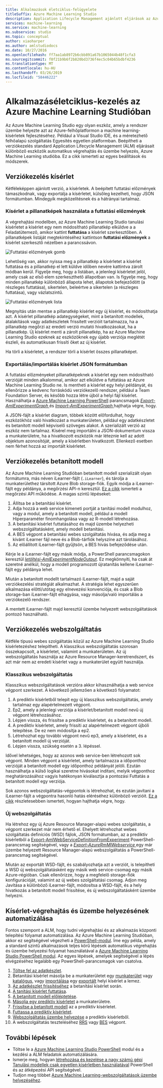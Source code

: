 ```yaml
---
title: Alkalmazások életciklus-felügyelete
titleSuffix: Azure Machine Learning Studio
description: Application Lifecycle Management ajánlott eljárások az Azure Machine Learning Studio a alkalmazni
services: machine-learning
ms.service: machine-learning
ms.subservice: studio
ms.topic: conceptual
author: xiaoharper
ms.author: amlstudiodocs
ms.date: 10/27/2016
ms.openlocfilehash: ff7aa1ab8972b6cbb891a67b1065044b48f1cfa3
ms.sourcegitcommit: f0f21b9b6f2b820bd3736f4ec5c04b65bdbf4236
ms.translationtype: MT
ms.contentlocale: hu-HU
ms.lasthandoff: 03/26/2019
ms.locfileid: "58446222"
---
```

# <a name="application-lifecycle-management-in-azure-machine-learning-studio"></a>Alkalmazáséletciklus-kezelés az Azure Machine Learning Studióban
Az Azure Machine Learning Studio egy olyan eszköz, amely a rendszer üzembe helyezte azt az Azure-felhőplatformon a machine learning-kísérletek fejlesztéséhez. Például a Visual Studio IDE, és a méretezhető felhőalapú szolgáltatás Egyesítés egyetlen platformban. Beépítheti a verziókezelés standard Application Lifecycle Management (ALM) eljárásait különböző eszközök automatikus végrehajtás és üzembe helyezés, Azure Machine Learning studióba. Ez a cikk ismerteti az egyes beállítások és módszerek.

## <a name="versioning-experiment"></a>Verziókezelés kísérlet
Kétféleképpen ajánlott verzió, a kísérletek. A beépített futtatási előzmények támaszkodnak, vagy exportálja a kísérletet, külsőleg kezelheti, hogy JSON formátumban. Mindegyik megközelítésnek és a hátrányai tartalmaz.

### <a name="experiment-snapshots-using-run-history"></a>Kísérlet a pillanatképek használata a futtatási előzmények
A végrehajtási modellben, az Azure Machine Learning Studio tanulási kísérletet a kísérlet egy nem módosítható pillanatkép elküldve a a Feladatütemező, amikor kattint **futtatása** a kísérlet szerkesztőben. A pillanatképek listáját megtekintéséhez kattintson **futtatási előzmények** a kísérlet szerkesztő nézetben a parancssávon.

![Futtatási előzmények gomb](./media/version-control/runhistory.png)

Lehetőség van, akkor nyissa meg a pillanatkép a kísérletet a kísérlet futtatása és a pillanatkép el lett küldve időben nevére kattintva zárolt módban kerül. Figyelje meg, hogy a listában, a jelenlegi kísérletet jelöl, amely csak az első elem szerkeszthető állapotban van. Is figyelje meg, hogy minden pillanatkép különböző állapota lehet, állapotok befejeződött (a részleges futtatása), sikertelen, beleértve a sikertelen (a részleges futtatása), vagy vázlatszintű.

![Futtatási előzmények lista](./media/version-control/runhistorylist.png)

Megnyitás után mentse a pillanatkép kísérlet egy új kísérlet, és módosíthatja azt. A kísérlet pillanatkép adategységeket, mint a betanított modellek, átalakítások vagy adatkészletek frissített verzióit tartalmazza, ha a pillanatkép megőrzi az eredeti verzió mutató hivatkozásokat, ha a pillanatkép. Új kísérlet menti a zárolt pillanatkép, ha az Azure Machine Learning Studio ezeknek az eszközöknek egy újabb verziója meglétét észleli, és automatikusan frissíti őket az új kísérlet.

Ha törli a kísérletet, a rendszer törli a kísérlet összes pillanatképet.

### <a name="exportimport-experiment-in-json-format"></a>Exportálás/importálás kísérlet JSON formátumban
A futtatási előzményeket pillanatképeknek a kísérlet egy nem módosítható verzióját minden alkalommal, amikor azt elküldve a futtatása az Azure Machine Learning Studio ne. Is mentheti a kísérlet egy helyi példányát, és ellenőrizze a kedvenc forráskódú verziókezelő rendszer, például a Team Foundation Server, és később hozza létre újból a helyi fájl kísérlet. Használhatja a [Azure Machine Learning PowerShell](https://aka.ms/amlps) parancsmagok [ *Export-AmlExperimentGraph* ](https://github.com/hning86/azuremlps#export-amlexperimentgraph) és [  *Import-AmlExperimentGraph* ](https://github.com/hning86/azuremlps#import-amlexperimentgraph) hajthatja végre, hogy.

A JSON-fájlt a kísérlet diagram, többek között előfordulhat, hogy eszközökhöz való hivatkozást a munkaterületen, például egy adatkészletet és betanított modell képviselő szöveges alakot. A szerializált verzió az eszköz nem tartalmaz. Kísérel meg importálni a JSON-dokumentum vissza a munkaterületre, ha a hivatkozott eszközök már léteznie kell az adott objektum azonosítóját, amely a kísérletben hivatkozott. Ellenkező esetben nem férhet hozzá az importált kísérletet.

## <a name="versioning-trained-model"></a>Verziókezelés betanított modell
Az Azure Machine Learning Studióban betanított modell szerializált olyan formátumra, más néven iLearner-fájlt (`.iLearner`), és tárolja a munkaterülethez társított Azure Blob storage-fiók. Egyik módja a iLearner-fájlt egy példánya, a megőrzési API-n keresztül. [Ez a cikk](/azure/machine-learning/studio/retrain-machine-learning-model) ismerteti a megőrzési API működése. A magas szintű lépéseket:

1. Állítsa be a betanítási kísérlet.
2. Adja hozzá a web service kimeneti portját a tanítási modell modulhoz, vagy a modul, amely a betanított modell, például a modell Hiperparaméter finomhangolása vagy az R-modell létrehozása.
3. A betanítási kísérlet futtatásához és majd üzembe helyezheti webszolgáltatásként, amely modell betanítási.
4. A BES végpont a betanítási webes szolgáltatás hívása, és adja meg a kívánt iLearner fájl neve és a Blob-tárfiók helyszíne azt tárolásához.
5. Az előállított iLearner-fájlt gyűjtsön, a BES hívás befejeződése után.

Kérje le a iLearner-fájlt egy másik módja, a PowerShell parancsmagokon keresztül [ *letöltési-AmlExperimentNodeOutput*](https://github.com/hning86/azuremlps#download-amlexperimentnodeoutput). Ez megkönnyíti, ha csak át szeretné anélkül, hogy a modell programozott újratanítás kellene iLearner-fájlt egy példánya lehet.

Miután a betanított modellt tartalmazó iLearner-fájlt, majd a saját verziókezelési stratégiát alkalmazhat. A stratégia lehet egyszerűen alkalmazása előtti/utótag egy elnevezési konvenciója, és csak a Blob storage-ban iLearner-fájlt elhagyása, vagy másolja/való importálás a verziókezelő rendszer.

A mentett iLearner-fájlt majd keresztül üzembe helyezett webszolgáltatások pontozó használható.

## <a name="versioning-web-service"></a>Verziókezelés webszolgáltatás
Kétféle típusú webes szolgáltatás közül az Azure Machine Learning Studio kísérletezéshez telepítheti. A klasszikus webszolgáltatás szorosan összekapcsolt, a kísérletet, valamint a munkaterületen. Az új webszolgáltatás használja az Azure Resource Manager-keretrendszert, és azt már nem az eredeti kísérlet vagy a munkaterület együtt használja.

### <a name="classic-web-service"></a>Klasszikus webszolgáltatás
Klasszikus webszolgáltatások verzióra akkor kihasználhatja a web service végpont szerkezet. A következő jellemzően a következő folyamatot:

1. A prediktív kísérletből telepít egy új klasszikus webszolgáltatás, amely tartalmaz egy alapértelmezett végpont.
2. Ep2, amely a jelenlegi verziója a kísérlet/betanított modell nevű új végpont létrehozásához.
3. Lépjen vissza, és frissítse a prediktív kísérletet, és a betanított modell.
4. A prediktív kísérletet, amely frissíti az alapértelmezett végpont újbóli telepítése. De ez nem módosítja a ep2.
5. Létrehozhat egy további végpont nevű ep3, amely a kísérletet, és a betanított modell új verzióját.
6. Lépjen vissza, szükség esetén a 3. lépéssel.

Idővel lehetséges, hogy az azonos web service-ben létrehozott sok végpont. Minden végpont a kísérletet, amely tartalmazza a időponthoz verzióját a betanított modell egy időponthoz példányát jelöli. Ezután használhatja a külső logikai szeretne hívásokat indítani, melyik végponthoz meghatározásához vagyis hatékonyan kiválasztja a pontozási Futtatás a betanított modell egy verziója.

Sok azonos webszolgáltatás-végpontok is létrehozhat, és ezután javítani a iLearner-fájlt a végpontra hasonló hatás eléréséhez különböző verzióit. [Ez a cikk](create-models-and-endpoints-with-powershell.md) részletesebben ismerteti, hogyan hajthatja végre, hogy.

### <a name="new-web-service"></a>Új webszolgáltatás
Ha létrehoz egy új Azure Resource Manager-alapú webes szolgáltatás, a végpont szerkezet már nem érhető el. Ehelyett létrehozhat webes szolgáltatás definíciós (WSD) fájlok, JSON formátumban, az a prediktív kísérletből a [Export-AmlWebServiceDefinitionFromExperiment](https://github.com/hning86/azuremlps#export-amlwebservicedefinitionfromexperiment) PowerShell-parancsmag segítségével, vagy a [ *Export-AzureRmMlWebservice* ](https://docs.microsoft.com/powershell/module/azurerm.machinelearning/export-azurermmlwebservice) egy már üzembe helyezett Resource Manager-alapú webszolgáltatás a PowerShell-parancsmag segítségével.

Miután az exportált WSD-fájlt, és szabályozhatja azt a verziót, is telepítheti a WSD új webszolgáltatásként egy másik web service-csomag egy másik Azure-régióban. Csak ellenőrizze, hogy a megfelelő storage-fiók konfigurációját, valamint az új webes szolgáltatási csomag. Adjon meg Javítása a különböző iLearner-fájlt, módosítsa a WSD-fájlt, és a hely hivatkozás a betanított modell frissítése, és új webszolgáltatásként üzembe helyezni.

## <a name="automate-experiment-execution-and-deployment"></a>Kísérlet-végrehajtás és üzembe helyezésének automatizálása
Fontos szempont a ALM, hogy tudni végrehajtási és az alkalmazás központi telepítési folyamat automatizálása. Az Azure Machine Learning Studióban, akkor ez segítségével végezheti a [PowerShell-modul](https://aka.ms/amlps). Íme egy példa, amely a standard szintű alkalmazások teljes körű lépések automatikus végrehajtás és üzembe helyezési folyamat használatával a [Azure Machine Learning Studio PowerShell modul](https://aka.ms/amlps). Az egyes lépések, amelyek segítségével a lépés elvégzéséhez legalább egy PowerShell-parancsmagok van csatolva.

1. [Töltse fel az adatkészlet](https://github.com/hning86/azuremlps#upload-amldataset).
2. Betanítási kísérlet másolja be a munkaterületet egy [munkaterület](https://github.com/hning86/azuremlps#copy-amlexperiment) vagy [katalógus](https://github.com/hning86/azuremlps#copy-amlexperimentfromgallery), vagy [importálása](https://github.com/hning86/azuremlps#import-amlexperimentgraph) egy [exportált](https://github.com/hning86/azuremlps#export-amlexperimentgraph) helyi kísérlet a lemez.
3. [Az adatkészlet frissítéséhez](https://github.com/hning86/azuremlps#update-amlexperimentuserasset) a betanítási kísérlet során.
4. [A tanítási kísérlet futtatása](https://github.com/hning86/azuremlps#start-amlexperiment).
5. [A betanított modell előléptetése](https://github.com/hning86/azuremlps#promote-amltrainedmodel).
6. [Másolja egy prediktív kísérletet](https://github.com/hning86/azuremlps#copy-amlexperiment) a munkaterületre.
7. [Frissítse a betanított modell](https://github.com/hning86/azuremlps#update-amlexperimentuserasset) az a prediktív kísérletet.
8. [Futtassa a prediktív kísérletet](https://github.com/hning86/azuremlps#start-amlexperiment).
9. [Webszolgáltatás üzembe helyezése](https://github.com/hning86/azuremlps#new-amlwebservice) a prediktív kísérletből.
10. A webszolgáltatás teszteléséhez [RRS](https://github.com/hning86/azuremlps#invoke-amlwebservicerrsendpoint) vagy [BES](https://github.com/hning86/azuremlps#invoke-amlwebservicebesendpoint) végpont.

## <a name="next-steps"></a>További lépések
* Töltse le a [Azure Machine Learning Studio PowerShell](https://aka.ms/amlps) modul és a kezdési a ALM feladatok automatizálására.
* Ismerje meg, hogyan [létrehozása és kezelése a nagy számú gépi Tanulási modellek csak egyetlen kísérletben használatával](create-models-and-endpoints-with-powershell.md) PowerShell és az átképezési API segítségével.
* Tudjon meg többet [Azure Machine Learning-webszolgáltatások üzembe helyezéséhez](publish-a-machine-learning-web-service.md).
